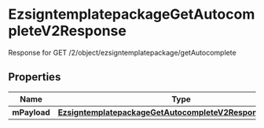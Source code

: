 

# EzsigntemplatepackageGetAutocompleteV2Response

Response for GET /2/object/ezsigntemplatepackage/getAutocomplete

## Properties

| Name | Type | Description | Notes |
|------------ | ------------- | ------------- | -------------|
|**mPayload** | [**EzsigntemplatepackageGetAutocompleteV2ResponseMPayload**](EzsigntemplatepackageGetAutocompleteV2ResponseMPayload.md) |  |  |



